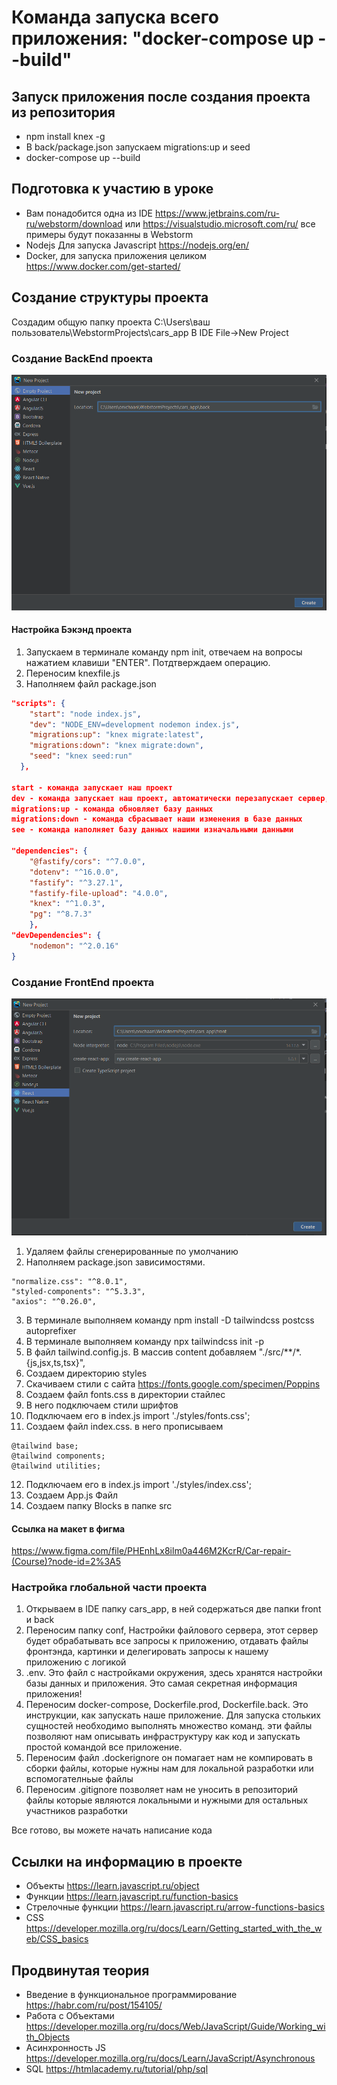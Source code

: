# Команда запуска всего приложения: "docker-compose up --build"
## Запуск приложения после создания проекта из репозитория
* npm install knex -g
* В back/package.json запускаем migrations:up и seed
* docker-compose up --build
## Подготовка к участию в уроке
 * Вам понадобится одна из IDE https://www.jetbrains.com/ru-ru/webstorm/download или https://visualstudio.microsoft.com/ru/ все примеры будут показанны в Webstorm
 * Nodejs Для запуска Javascript https://nodejs.org/en/
 * Docker, для запуска приложения целиком https://www.docker.com/get-started/

## Создание структуры проекта
Создадим общую папку проекта C:\Users\ваш пользователь\WebstormProjects\cars_app
В IDE File->New Project
### Создание BackEnd проекта
![img_1.png](img_1.png)
#### Настройка Бэкэнд проекта
1. Запускаем в терминале команду npm init, отвечаем на вопросы нажатием клавиши "ENTER". Потдтверждаем операцию.
2. Переносим knexfile.js
3. Наполняем файл package.json
```json
"scripts": {
    "start": "node index.js",
    "dev": "NODE_ENV=development nodemon index.js",
    "migrations:up": "knex migrate:latest",
    "migrations:down": "knex migrate:down",
    "seed": "knex seed:run"
  },

start - команда запускает наш проект
dev - команда запускает наш проект, автоматически перезапускает сервер, при изменении кода
migrations:up - команда обновляет базу данных
migrations:down - команда сбрасывает наши изменения в базе данных
see - команда наполняет базу данных нашими изначальными данными

"dependencies": {
    "@fastify/cors": "^7.0.0",
    "dotenv": "^16.0.0",
    "fastify": "^3.27.1",
    "fastify-file-upload": "4.0.0",
    "knex": "^1.0.3",
    "pg": "^8.7.3"
    },
"devDependencies": {
    "nodemon": "^2.0.16"
}
```
### Создание FrontEnd проекта
![img_2.png](img_2.png)
1. Удаляем файлы сгенерированные по умолчанию
2. Наполняем package.json зависимостями.
```
"normalize.css": "^8.0.1",
"styled-components": "^5.3.3",
"axios": "^0.26.0",
```
3. В терминале выполняем команду npm install -D tailwindcss postcss autoprefixer
4. В терминале выполняем команду npx tailwindcss init -p
5. В файл tailwind.config.js. В массив content добавляем "./src/**/*.{js,jsx,ts,tsx}",
6. Создаем директорию styles
7. Скачиваем стили с сайта https://fonts.google.com/specimen/Poppins
8. Создаем файл fonts.css  в директории стайлес
9. В него подключаем стили шрифтов
10. Подключаем его в index.js import './styles/fonts.css';
11. Создаем файл index.css. в него прописываем
```
@tailwind base;
@tailwind components;
@tailwind utilities;
```
12. Подключаем его в index.js import './styles/index.css';
13. Создаем App.js Файл
14. Создаем папку Blocks в папке src
#### Ссылка на макет в фигма
https://www.figma.com/file/PHEnhLx8ilm0a446M2KcrR/Car-repair-(Course)?node-id=2%3A5

### Настройка глобальной части проекта

1. Открываем в IDE папку cars_app, в ней содержаться две папки front и back
2. Переносим папку conf, Настройки файлового сервера, этот сервер будет обрабатывать все запросы к приложению, отдавать файлы фронтэнда, картинки и делегировать запросы к нашему приложению с логикой
3. .env. Это файл с настройками окружения, здесь хранятся настройки базы данных и приложения. Это самая секретная информация приложения!
4. Переносим docker-compose, Dockerfile.prod, Dockerfile.back. Это инструкции, как запускать наше приложение. Для запуска стольких сущностей необходимо выполнять множество команд. эти файлы позволяют нам описывать инфраструктуру как код и запускать простой командой все приложение.
5. Переносим файл .dockerignore он помагает нам не компировать в сборки файлы, которые нужны нам для локальной разработки или вспомогателньые файлы
6. Переносим .gitignore позволяет нам не уносить в репозиторий файлы которые являются локальными и нужными для остальных участников разработки

Все готово, вы можете начать написание кода

## Ссылки на информацию в проекте
* Объекты https://learn.javascript.ru/object
* Функции https://learn.javascript.ru/function-basics
* Стрелочные функции https://learn.javascript.ru/arrow-functions-basics
* CSS https://developer.mozilla.org/ru/docs/Learn/Getting_started_with_the_web/CSS_basics
## Продвинутая теория
* Введение в функциональное программирование https://habr.com/ru/post/154105/
* Работа с Объектами https://developer.mozilla.org/ru/docs/Web/JavaScript/Guide/Working_with_Objects
* Асинхронность JS https://developer.mozilla.org/ru/docs/Learn/JavaScript/Asynchronous
* SQL https://htmlacademy.ru/tutorial/php/sql